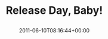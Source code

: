 ---
retweeted: false
source: <a href="http://itunes.apple.com/us/app/twitter/id409789998?mt=12" rel="nofollow">Twitter
  for Mac</a>
entities:
  hashtags: []
  symbols: []
  user_mentions: []
  urls:
  - url: http://t.co/GSrqJhO
    expanded_url: http://twitpic.com/59geqv
    display_url: twitpic.com/59geqv
    indices:
    - '19'
    - '38'
display_text_range:
- '0'
- '38'
favorite_count: '0'
id_str: '79099666372902912'
truncated: false
retweet_count: '0'
id: '79099666372902912'
possibly_sensitive: false
created_at: Fri Jun 10 08:16:44 +0000 2011
favorited: false
full_text: Release Day, Baby!
lang: en
quote_url: http://twitpic.com/59geqv
tags:
- pesos/twitter
date: '2011-06-10T08:16:44+00:00'
src: https://twitter.com/bascht/status/79099666372902912
original_url: https://twitter.com/bascht/status/79099666372902912
type: twitter_tweet
text: Release Day, Baby!
title: 'Release Day, Baby!

  '

---